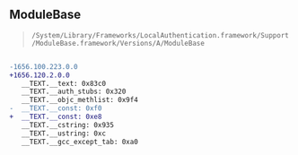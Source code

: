 ## ModuleBase

> `/System/Library/Frameworks/LocalAuthentication.framework/Support/ModuleBase.framework/Versions/A/ModuleBase`

```diff

-1656.100.223.0.0
+1656.120.2.0.0
   __TEXT.__text: 0x83c0
   __TEXT.__auth_stubs: 0x320
   __TEXT.__objc_methlist: 0x9f4
-  __TEXT.__const: 0xf0
+  __TEXT.__const: 0xe8
   __TEXT.__cstring: 0x935
   __TEXT.__ustring: 0xc
   __TEXT.__gcc_except_tab: 0xa0

```
